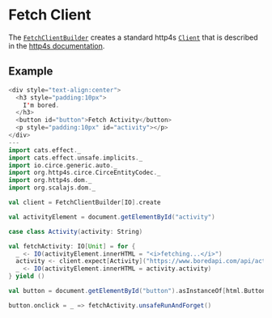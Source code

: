 # Fetch Client

The [`FetchClientBuilder`](https://www.javadoc.io/doc/org.http4s/http4s-dom_sjs1_2.13/latest/org/http4s/dom/FetchClientBuilder.html) creates a standard http4s [`Client`](https://http4s.org/v0.23/api/org/http4s/client/client) that is described in the [http4s documentation](https://http4s.org/v0.23/client/).

## Example

```scala mdoc:js
<div style="text-align:center">
  <h3 style="padding:10px">
    I'm bored.
  </h3>
  <button id="button">Fetch Activity</button>
  <p style="padding:10px" id="activity"></p>
</div>
---
import cats.effect._
import cats.effect.unsafe.implicits._
import io.circe.generic.auto._
import org.http4s.circe.CirceEntityCodec._
import org.http4s.dom._
import org.scalajs.dom._

val client = FetchClientBuilder[IO].create

val activityElement = document.getElementById("activity")

case class Activity(activity: String)

val fetchActivity: IO[Unit] = for {
  _ <- IO(activityElement.innerHTML = "<i>fetching...</i>")
  activity <- client.expect[Activity]("https://www.boredapi.com/api/activity")
  _ <- IO(activityElement.innerHTML = activity.activity)
} yield ()

val button = document.getElementById("button").asInstanceOf[html.Button]

button.onclick = _ => fetchActivity.unsafeRunAndForget()
```
